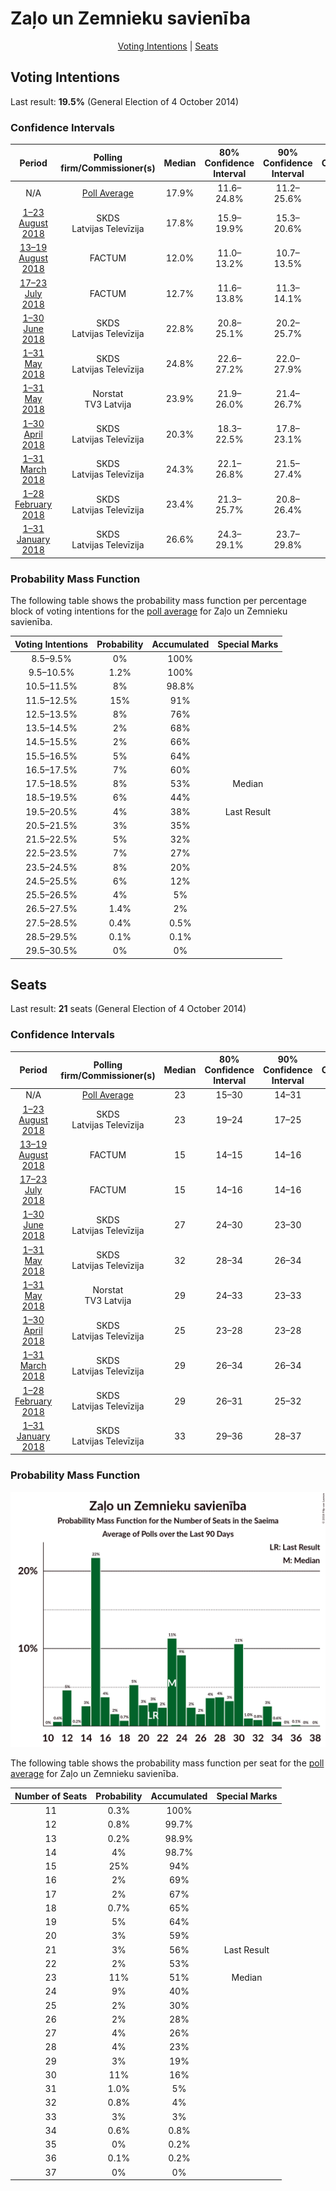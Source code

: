 # Zaļo un Zemnieku savienība

<p align="center"><a href="#voting-intentions">Voting Intentions</a> | <a href="#seats">Seats</a></p>

## Voting Intentions

Last result: **19.5%** (General Election of 4 October 2014)

### Confidence Intervals

| Period     | Polling firm/Commissioner(s) | Median | 80% Confidence Interval | 90% Confidence Interval | 95% Confidence Interval | 99% Confidence Interval |
|:----------:|:----------------:|:-----------:|:-----------------------:|:-----------------------:|:-----------------------:|:-----------------------:|
| N/A | [Poll Average](average.html) | 17.9% | 11.6–24.8% | 11.2–25.6% | 10.8–26.3% | 10.3–27.5% |
| [1–23 August 2018](2018-08-23-SKDS.html) | SKDS <br> Latvijas Televīzija | 17.8% | 15.9–19.9% | 15.3–20.6% | 14.9–21.1% | 14.0–22.2% |
| [13–19 August 2018](2018-08-19-FACTUM.html) | FACTUM | 12.0% | 11.0–13.2% | 10.7–13.5% | 10.4–13.8% | 9.9–14.4% |
| [17–23 July 2018](2018-07-23-FACTUM.html) | FACTUM | 12.7% | 11.6–13.8% | 11.3–14.1% | 11.1–14.4% | 10.6–15.0% |
| [1–30 June 2018](2018-06-30-SKDS.html) | SKDS <br> Latvijas Televīzija | 22.8% | 20.8–25.1% | 20.2–25.7% | 19.7–26.3% | 18.8–27.4% |
| [1–31 May 2018](2018-05-31-SKDS.html) | SKDS <br> Latvijas Televīzija | 24.8% | 22.6–27.2% | 22.0–27.9% | 21.5–28.5% | 20.5–29.7% |
| [1–31 May 2018](2018-05-31-Norstat.html) | Norstat <br> TV3 Latvija | 23.9% | 21.9–26.0% | 21.4–26.7% | 20.9–27.2% | 20.0–28.2% |
| [1–30 April 2018](2018-04-30-SKDS.html) | SKDS <br> Latvijas Televīzija | 20.3% | 18.3–22.5% | 17.8–23.1% | 17.3–23.6% | 16.4–24.7% |
| [1–31 March 2018](2018-03-31-SKDS.html) | SKDS <br> Latvijas Televīzija | 24.3% | 22.1–26.8% | 21.5–27.4% | 21.0–28.0% | 20.0–29.2% |
| [1–28 February 2018](2018-02-28-SKDS.html) | SKDS <br> Latvijas Televīzija | 23.4% | 21.3–25.7% | 20.8–26.4% | 20.3–26.9% | 19.3–28.0% |
| [1–31 January 2018](2018-01-31-SKDS.html) | SKDS <br> Latvijas Televīzija | 26.6% | 24.3–29.1% | 23.7–29.8% | 23.2–30.4% | 22.1–31.6% |

### Probability Mass Function

The following table shows the probability mass function per percentage block of voting intentions for the [poll average](average.html) for Zaļo un Zemnieku savienība.

| Voting Intentions | Probability | Accumulated | Special Marks |
|:-----------------:|:-----------:|:-----------:|:-------------:|
| 8.5–9.5% | 0% | 100% |  |
| 9.5–10.5% | 1.2% | 100% |  |
| 10.5–11.5% | 8% | 98.8% |  |
| 11.5–12.5% | 15% | 91% |  |
| 12.5–13.5% | 8% | 76% |  |
| 13.5–14.5% | 2% | 68% |  |
| 14.5–15.5% | 2% | 66% |  |
| 15.5–16.5% | 5% | 64% |  |
| 16.5–17.5% | 7% | 60% |  |
| 17.5–18.5% | 8% | 53% | Median |
| 18.5–19.5% | 6% | 44% |  |
| 19.5–20.5% | 4% | 38% | Last Result |
| 20.5–21.5% | 3% | 35% |  |
| 21.5–22.5% | 5% | 32% |  |
| 22.5–23.5% | 7% | 27% |  |
| 23.5–24.5% | 8% | 20% |  |
| 24.5–25.5% | 6% | 12% |  |
| 25.5–26.5% | 4% | 5% |  |
| 26.5–27.5% | 1.4% | 2% |  |
| 27.5–28.5% | 0.4% | 0.5% |  |
| 28.5–29.5% | 0.1% | 0.1% |  |
| 29.5–30.5% | 0% | 0% |  |


## Seats

Last result: **21** seats (General Election of 4 October 2014)

### Confidence Intervals

| Period     | Polling firm/Commissioner(s) | Median | 80% Confidence Interval | 90% Confidence Interval | 95% Confidence Interval | 99% Confidence Interval |
|:----------:|:----------------:|:------:|:-----------------------:|:-----------------------:|:-----------------------:|:-----------------------:|
| N/A | [Poll Average](average.html) | 23 | 15–30 | 14–31 | 14–33 | 12–34 |
| [1–23 August 2018](2018-08-23-SKDS.html) | SKDS <br> Latvijas Televīzija | 23 | 19–24 | 17–25 | 17–26 | 16–27 |
| [13–19 August 2018](2018-08-19-FACTUM.html) | FACTUM | 15 | 14–15 | 14–16 | 12–16 | 11–17 |
| [17–23 July 2018](2018-07-23-FACTUM.html) | FACTUM | 15 | 14–16 | 14–16 | 12–17 | 11–18 |
| [1–30 June 2018](2018-06-30-SKDS.html) | SKDS <br> Latvijas Televīzija | 27 | 24–30 | 23–30 | 23–30 | 22–33 |
| [1–31 May 2018](2018-05-31-SKDS.html) | SKDS <br> Latvijas Televīzija | 32 | 28–34 | 26–34 | 25–36 | 24–37 |
| [1–31 May 2018](2018-05-31-Norstat.html) | Norstat <br> TV3 Latvija | 29 | 24–33 | 23–33 | 23–33 | 23–35 |
| [1–30 April 2018](2018-04-30-SKDS.html) | SKDS <br> Latvijas Televīzija | 25 | 23–28 | 23–28 | 22–29 | 19–31 |
| [1–31 March 2018](2018-03-31-SKDS.html) | SKDS <br> Latvijas Televīzija | 29 | 26–34 | 26–34 | 25–35 | 24–35 |
| [1–28 February 2018](2018-02-28-SKDS.html) | SKDS <br> Latvijas Televīzija | 29 | 26–31 | 25–32 | 25–32 | 24–34 |
| [1–31 January 2018](2018-01-31-SKDS.html) | SKDS <br> Latvijas Televīzija | 33 | 29–36 | 28–37 | 27–37 | 26–39 |

### Probability Mass Function

![Graph with seats probability mass function not yet produced](average-seats-pmf-zaļounzemniekusavienība.png "Seats Probability Mass Function")

The following table shows the probability mass function per seat for the [poll average](average.html) for Zaļo un Zemnieku savienība.

| Number of Seats | Probability | Accumulated | Special Marks |
|:---------------:|:-----------:|:-----------:|:-------------:|
| 11 | 0.3% | 100% |  |
| 12 | 0.8% | 99.7% |  |
| 13 | 0.2% | 98.9% |  |
| 14 | 4% | 98.7% |  |
| 15 | 25% | 94% |  |
| 16 | 2% | 69% |  |
| 17 | 2% | 67% |  |
| 18 | 0.7% | 65% |  |
| 19 | 5% | 64% |  |
| 20 | 3% | 59% |  |
| 21 | 3% | 56% | Last Result |
| 22 | 2% | 53% |  |
| 23 | 11% | 51% | Median |
| 24 | 9% | 40% |  |
| 25 | 2% | 30% |  |
| 26 | 2% | 28% |  |
| 27 | 4% | 26% |  |
| 28 | 4% | 23% |  |
| 29 | 3% | 19% |  |
| 30 | 11% | 16% |  |
| 31 | 1.0% | 5% |  |
| 32 | 0.8% | 4% |  |
| 33 | 3% | 3% |  |
| 34 | 0.6% | 0.8% |  |
| 35 | 0% | 0.2% |  |
| 36 | 0.1% | 0.2% |  |
| 37 | 0% | 0% |  |


